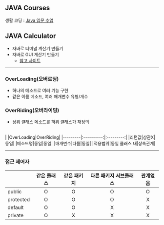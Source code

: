 ## JAVA Courses
 생활 코딩 : [Java 입문 수업](https://www.youtube.com/playlist?list=PLuHgQVnccGMCeAy-2-llhw3nWoQKUvQck)

## JAVA Calculator
- 자바로 터미널 계산기 만들기
- 자바로 GUI 계산기 만들기
    - [참고 사이트](https://m.blog.naver.com/dawonchu99/221754223779)


---
### OverLoading(오버로딩)
- 하나의 메소드로 여러 기능 구현
- 같은 이름 메소드, 여러 매개변수 유형/개수

### OverRiding(오버라이딩)
- 상위 클래스 메소드를 하위 클래스가 재정의

<br/>
|         |OverLoading|OverRiding|
|---------|:----------:|:---------:|
|리턴값|상관X|동일|
|메소드명|동일|동일|
|매개변수|다름|동일|
|적용범위|동일 클래스 내|상속관계|

---
### 접근 제어자
|         |같은 클래스|같은 패키지|다른 패키지 서브클래스|관계없음|
|---------|:-------:|:--------:|:-----------------:|:-----:|
|public|O|O|O|O|
|protected|O|O|O|X|
|default|O|O|X|X|
|private|O|X|X|X|
